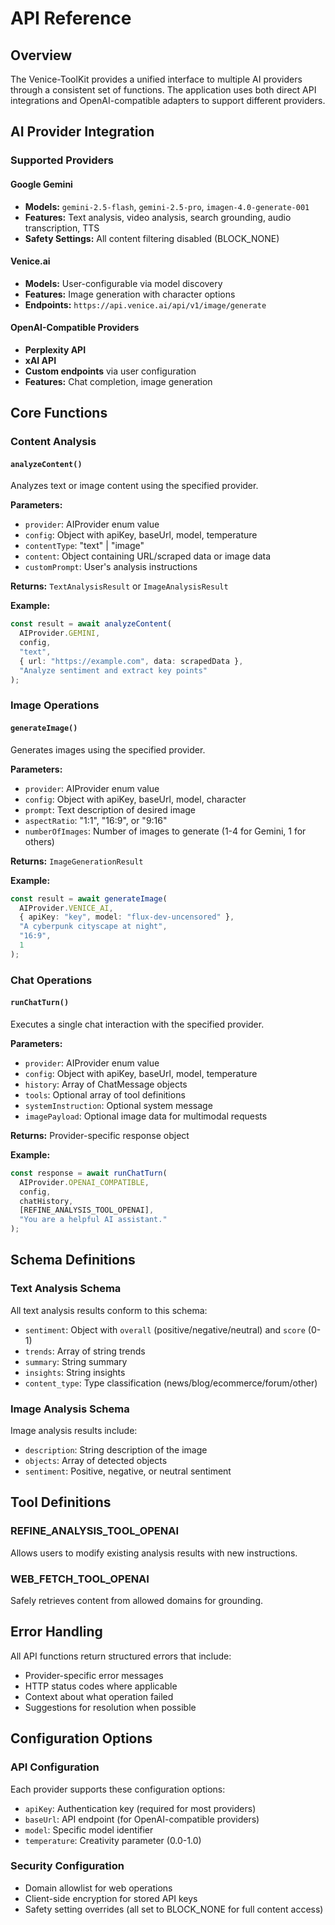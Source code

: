 # API Reference

## Overview

The Venice-ToolKit provides a unified interface to multiple AI providers through a consistent set of functions. The application uses both direct API integrations and OpenAI-compatible adapters to support different providers.

## AI Provider Integration

### Supported Providers

#### Google Gemini
- **Models:** `gemini-2.5-flash`, `gemini-2.5-pro`, `imagen-4.0-generate-001`
- **Features:** Text analysis, video analysis, search grounding, audio transcription, TTS
- **Safety Settings:** All content filtering disabled (BLOCK_NONE)

#### Venice.ai
- **Models:** User-configurable via model discovery
- **Features:** Image generation with character options
- **Endpoints:** `https://api.venice.ai/api/v1/image/generate`

#### OpenAI-Compatible Providers
- **Perplexity API**
- **xAI API** 
- **Custom endpoints** via user configuration
- **Features:** Chat completion, image generation

## Core Functions

### Content Analysis

#### `analyzeContent()`
Analyzes text or image content using the specified provider.

**Parameters:**
- `provider`: AIProvider enum value
- `config`: Object with apiKey, baseUrl, model, temperature
- `contentType`: "text" | "image"
- `content`: Object containing URL/scraped data or image data
- `customPrompt`: User's analysis instructions

**Returns:** `TextAnalysisResult` or `ImageAnalysisResult`

**Example:**
```typescript
const result = await analyzeContent(
  AIProvider.GEMINI,
  config,
  "text",
  { url: "https://example.com", data: scrapedData },
  "Analyze sentiment and extract key points"
);
```

### Image Operations

#### `generateImage()`
Generates images using the specified provider.

**Parameters:**
- `provider`: AIProvider enum value
- `config`: Object with apiKey, baseUrl, model, character
- `prompt`: Text description of desired image
- `aspectRatio`: "1:1", "16:9", or "9:16"
- `numberOfImages`: Number of images to generate (1-4 for Gemini, 1 for others)

**Returns:** `ImageGenerationResult`

**Example:**
```typescript
const result = await generateImage(
  AIProvider.VENICE_AI,
  { apiKey: "key", model: "flux-dev-uncensored" },
  "A cyberpunk cityscape at night",
  "16:9",
  1
);
```

### Chat Operations

#### `runChatTurn()`
Executes a single chat interaction with the specified provider.

**Parameters:**
- `provider`: AIProvider enum value
- `config`: Object with apiKey, baseUrl, model, temperature
- `history`: Array of ChatMessage objects
- `tools`: Optional array of tool definitions
- `systemInstruction`: Optional system message
- `imagePayload`: Optional image data for multimodal requests

**Returns:** Provider-specific response object

**Example:**
```typescript
const response = await runChatTurn(
  AIProvider.OPENAI_COMPATIBLE,
  config,
  chatHistory,
  [REFINE_ANALYSIS_TOOL_OPENAI],
  "You are a helpful AI assistant."
);
```

## Schema Definitions

### Text Analysis Schema
All text analysis results conform to this schema:
- `sentiment`: Object with `overall` (positive/negative/neutral) and `score` (0-1)
- `trends`: Array of string trends
- `summary`: String summary
- `insights`: String insights 
- `content_type`: Type classification (news/blog/ecommerce/forum/other)

### Image Analysis Schema
Image analysis results include:
- `description`: String description of the image
- `objects`: Array of detected objects
- `sentiment`: Positive, negative, or neutral sentiment

## Tool Definitions

### REFINE_ANALYSIS_TOOL_OPENAI
Allows users to modify existing analysis results with new instructions.

### WEB_FETCH_TOOL_OPENAI
Safely retrieves content from allowed domains for grounding.

## Error Handling

All API functions return structured errors that include:
- Provider-specific error messages
- HTTP status codes where applicable
- Context about what operation failed
- Suggestions for resolution when possible

## Configuration Options

### API Configuration
Each provider supports these configuration options:
- `apiKey`: Authentication key (required for most providers)
- `baseUrl`: API endpoint (for OpenAI-compatible providers)
- `model`: Specific model identifier 
- `temperature`: Creativity parameter (0.0-1.0)

### Security Configuration
- Domain allowlist for web operations
- Client-side encryption for stored API keys
- Safety setting overrides (all set to BLOCK_NONE for full content access)